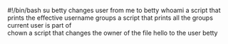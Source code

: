 #!/bin/bash
su betty changes user from me to betty
whoami a script that prints the effective username
groups a script that prints all the groups  current user is part of  
chown a script that changes the owner of the file hello to the user betty
